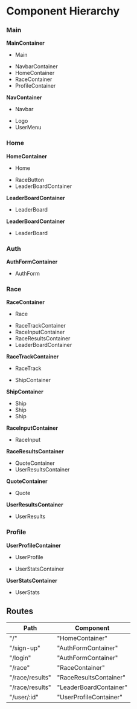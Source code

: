 # Component Hierarchy

### Main
**MainContainer**
 - Main
  * NavbarContainer
  * HomeContainer
  * RaceContainer
  * ProfileContainer

**NavContainer**
 - Navbar
  * Logo
  * UserMenu

### Home
**HomeContainer**
 - Home
  * RaceButton
  * LeaderBoardContainer

**LeaderBoardContainer**
 - LeaderBoard

**LeaderBoardContainer**
 - LeaderBoard

### Auth
**AuthFormContainer**
 - AuthForm

### Race
**RaceContainer**
 - Race
  * RaceTrackContainer
  * RaceInputContainer
  * RaceResultsContainer
  * LeaderBoardContainer

**RaceTrackContainer**
 - RaceTrack
  * ShipContainer

**ShipContainer**
 - Ship
 - Ship
 - Ship

**RaceInputContainer**
 - RaceInput

**RaceResultsContainer**
 - QuoteContainer
 - UserResultsContainer

**QuoteContainer**
 - Quote

**UserResultsContainer**
 - UserResults

### Profile
**UserProfileContainer**
 - UserProfile
  * UserStatsContainer

**UserStatsContainer**
 - UserStats

## Routes

|Path   | Component   |
|-------|-------------|
| "/" | "HomeContainer" |
| "/sign-up" | "AuthFormContainer" |
| "/login" | "AuthFormContainer" |
| "/race" | "RaceContainer" |
| "/race/results" | "RaceResultsContainer" |
| "/race/results" | "LeaderBoardContainer" |
| "/user/:id" | "UserProfileContainer" |
